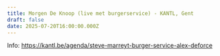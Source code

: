 ```yaml
---
title: Morgen De Knoop (live met burgerservice) - KANTL, Gent
draft: false
date: 2025-07-20T16:00:00.000Z
---
```

Info: <https://kantl.be/agenda/steve-marreyt-burger-service-alex-deforce>

